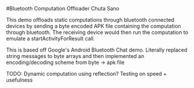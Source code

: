 #Bluetooth Computation Offloader
Chuta Sano


This demo offloads static computations through bluetooth connected devices by sending a byte encoded APK file containing the computation through bluetooth. The receiving device would then run the computation to emulate a startActivityForResult call.


This is based off Google's Android Bluetooth Chat demo. Literally replaced string messages to byte arrays and then implemented an encoding/decoding scheme from byte -> apk file


TODO: Dynamic computation using reflection?
      Testing on speed + usefulness